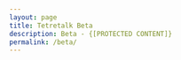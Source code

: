 ```yaml
---
layout: page
title: Tetretalk Beta
description: Beta - {[PROTECTED CONTENT]}
permalink: /beta/
---
```



<div>
<SCRIPT>
function passWord() {
var testV = 1;
var pass1 = prompt('Please Enter Your Password to make sure you are an actual beta tester','');
while (testV < 3) {
if (!pass1) 
history.go(-1);
if (pass1.toLowerCase() == "49986") {
alert('Correct password | Welcome, Beta Tester!');
window.replace('https://beta.tetretalk.gq');
break;
} 
testV+=1;
var pass1 = 
prompt('Access Denied - Try again! Access to tetretalk beta denied.','');
}
if (pass1.toLowerCase()!="password" & testV ==3) 
history.go(-1);
return "";
} 
  passWord()
</SCRIPT>
</div>
